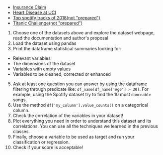* [Insurance Claim](https://www.kaggle.com/easonlai/sample-insurance-claim-prediction-dataset)
* [Heart Disease at UCI](https://www.kaggle.com/ronitf/heart-disease-uci)
* [Top spotify tracks of 2018(not "prepared")](https://www.kaggle.com/nadintamer/top-spotify-tracks-of-2018)
* [Titanic Challenge(not "prepared")](https://www.kaggle.com/c/titanic/data)

1. Choose one of the datasets above and explore the dataset webpage, read the documentation and author's proposal
3. Load the dataset using pandas
4. Print the dataframe statistical summaries looking for:
  * Relevant variables
  * The dimensions of the dataset
  * Variables with empty values
  * Variables to be cleaned, corrected or enhanced
5. Ask at least one question you can answer by using the dataframe filtering through predicate like:
`df_name[df_name['Age'] > 30]`. For example, using the Spotify dataset try to find the 10 most `danceable` songs.
6. Use the method `df['my_column'].value_counts()` on a categorical column.
7. Check the correlation of the variables in your dataset!
8. Plot everything you need in order to understand this dataset and its correlations. You can use all the techniques we learned in the previous classes.
9. Finally, choose a variable to be used as target and run your classification or regression.
10. Check if your score is acceptable!
